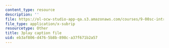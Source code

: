 ```yaml
---
content_type: resource
description: ''
file: https://ol-ocw-studio-app-qa.s3.amazonaws.com/courses/9-00sc-introduction-to-psychology-fall-2011/eb3af806d4765b8b898ca37f671b2a57_MYMYXhR2Ppw.vtt
file_type: application/x-subrip
resourcetype: Other
title: 3play caption file
uid: eb3af806-d476-5b8b-898c-a37f671b2a57
---
```

